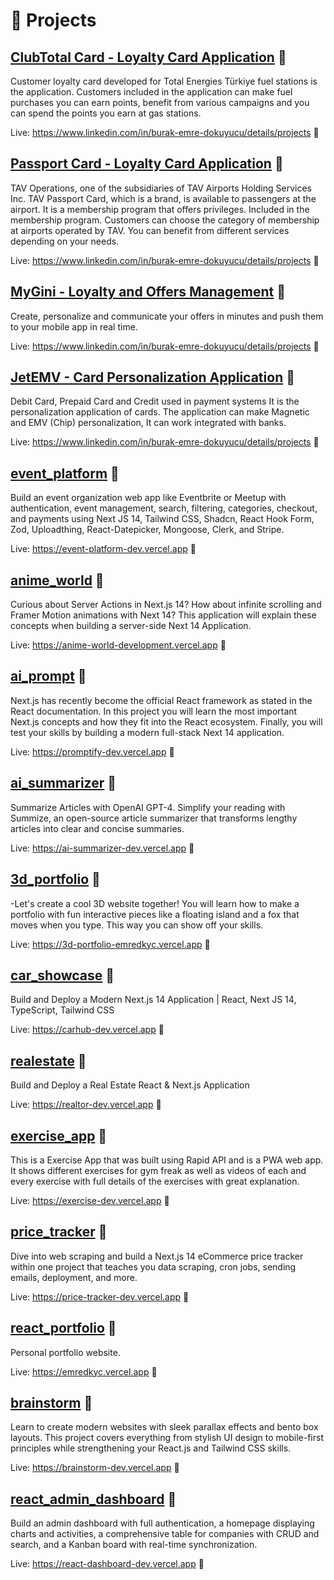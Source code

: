 # 🧪 Projects

## [ClubTotal Card - Loyalty Card Application](https://totalenergies.com) 🔗
Customer loyalty card developed for Total Energies Türkiye fuel stations is the application. Customers included in the application can make fuel purchases you can earn points, benefit from various campaigns and you can spend the points you earn at gas stations.

Live: https://www.linkedin.com/in/burak-emre-dokuyucu/details/projects 🔗

## [Passport Card - Loyalty Card Application](https://tavhavalimanlari.com.tr) 🔗
TAV Operations, one of the subsidiaries of TAV Airports Holding Services Inc. TAV Passport Card, which is a brand, is available to passengers at the airport. It is a membership program that offers privileges. Included in the membership program. Customers can choose the category of membership at airports operated by TAV. You can benefit from different services depending on your needs.

Live: https://www.linkedin.com/in/burak-emre-dokuyucu/details/projects 🔗

## [MyGini - Loyalty and Offers Management](https://www.mygini.com) 🔗
Create, personalize and communicate your offers in minutes and push them to your mobile app in real time.

Live: https://www.linkedin.com/in/burak-emre-dokuyucu/details/projects 🔗

## [JetEMV - Card Personalization Application](https://www.verisoftgroup.com/emv-perso.html) 🔗
Debit Card, Prepaid Card and Credit used in payment systems It is the personalization application of cards. The application can make Magnetic and EMV (Chip) personalization, It can work integrated with banks.

Live: https://www.linkedin.com/in/burak-emre-dokuyucu/details/projects 🔗

## [event_platform](https://github.com/emredkyc/event_platform) 🔗
Build an event organization web app like Eventbrite or Meetup with authentication, event management, search, filtering, categories, checkout, and payments using Next JS 14, Tailwind CSS, Shadcn, React Hook Form, Zod, Uploadthing, React-Datepicker, Mongoose, Clerk, and Stripe.

Live: https://event-platform-dev.vercel.app 🔗

## [anime_world](https://github.com/emredkyc/anime_world) 🔗
Curious about Server Actions in Next.js 14? How about infinite scrolling and Framer Motion animations with Next 14? This application will explain these concepts when building a server-side Next 14 Application.

Live: https://anime-world-development.vercel.app 🔗

## [ai_prompt](https://github.com/emredkyc/ai_prompt) 🔗
Next.js has recently become the official React framework as stated in the React documentation. In this project you will learn the most important Next.js concepts and how they fit into the React ecosystem. Finally, you will test your skills by building a modern full-stack Next 14 application. 

Live: https://promptify-dev.vercel.app 🔗

## [ai_summarizer](https://github.com/emredkyc/ai_summarizer) 🔗
Summarize Articles with OpenAI GPT-4. Simplify your reading with Summize, an open-source article summarizer that transforms lengthy articles into clear and concise summaries.

Live: https://ai-summarizer-dev.vercel.app 🔗

## [3d_portfolio](https://github.com/emredkyc/3d_portfolio) 🔗
-Let's create a cool 3D website together! You will learn how to make a portfolio with fun interactive pieces like a floating island and a fox that moves when you type. This way you can show off your skills.

Live: https://3d-portfolio-emredkyc.vercel.app 🔗

## [car_showcase](https://github.com/emredkyc/car_showcase) 🔗
Build and Deploy a Modern Next.js 14 Application | React, Next JS 14, TypeScript, Tailwind CSS

Live: https://carhub-dev.vercel.app 🔗

## [realestate](https://github.com/emredkyc/realestate) 🔗
Build and Deploy a Real Estate React & Next.js Application

Live: https://realtor-dev.vercel.app 🔗
          
## [exercise_app](https://github.com/emredkyc/exercise_app) 🔗
This is a Exercise App that was built using Rapid API and is a PWA web app. It shows different exercises for gym freak as well as videos of each and every exercise with full details of the exercises with great explanation.

Live: https://exercise-dev.vercel.app 🔗

## [price_tracker](https://github.com/emredkyc/price_tracker) 🔗
Dive into web scraping and build a Next.js 14 eCommerce price tracker within one project that teaches you data scraping, cron jobs, sending emails, deployment, and more.

Live: https://price-tracker-dev.vercel.app 🔗

## [react_portfolio](https://github.com/emredkyc/react_portfolio) 🔗
Personal portfolio website.

Live: https://emredkyc.vercel.app 🔗

## [brainstorm](https://github.com/emredkyc/brainstorm) 🔗
Learn to create modern websites with sleek parallax effects and bento box layouts. This project covers everything from stylish UI design to mobile-first principles while strengthening your React.js and Tailwind CSS skills.

Live: https://brainstorm-dev.vercel.app 🔗

## [react_admin_dashboard](https://github.com/emredkyc/react_admin_dashboard) 🔗
Build an admin dashboard with full authentication, a homepage displaying charts and activities, a comprehensive table for companies with CRUD and search, and a Kanban board with real-time synchronization.

Live: https://react-dashboard-dev.vercel.app 🔗